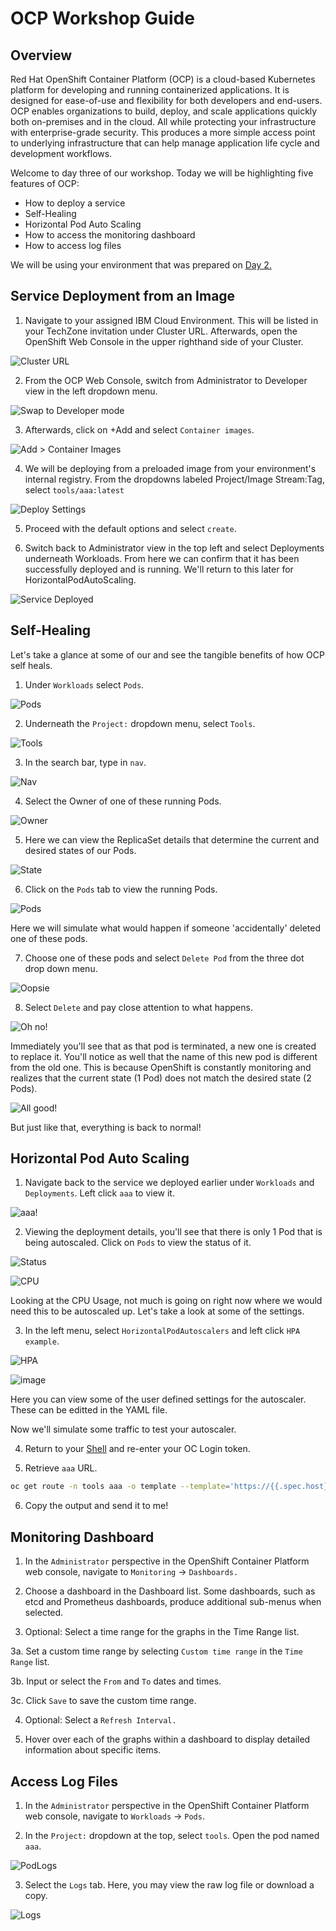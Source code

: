 # OCP Workshop Guide

## Overview
Red Hat OpenShift Container Platform (OCP) is a cloud-based Kubernetes platform for developing and running containerized applications. It is designed for ease-of-use and flexibility for both developers and end-users. OCP enables organizations to build, deploy, and scale applications quickly both on-premises and in the cloud. All while protecting your infrastructure with enterprise-grade security. This produces a more simple access point to underlying infrastructure that can help manage application life cycle and development workflows.

Welcome to day three of our workshop. Today we will be highlighting five features of OCP:
- How to deploy a service
- Self-Healing
- Horizontal Pod Auto Scaling
- How to access the monitoring dashboard
- How to access log files

We will be using your environment that was prepared on [Day 2.](https://github.com/jmhossain/gitops-workshop-guide/blob/main/mq/README.md)

## Service Deployment from an Image

1. Navigate to your assigned IBM Cloud Environment. This will be listed in your TechZone invitation under Cluster URL. Afterwards, open the OpenShift Web Console in the upper righthand side of your Cluster.

![Cluster URL](https://user-images.githubusercontent.com/81570140/182544235-0e885a85-4090-4445-8525-9946e11bd705.png)

2. From the OCP Web Console, switch from Administrator to Developer view in the left dropdown menu.

![Swap to Developer mode](https://user-images.githubusercontent.com/81570140/182544822-dd8c431f-230b-40e0-94f6-08918c8be719.png)

3. Afterwards, click on +Add and select `Container images`.

![Add > Container Images](https://user-images.githubusercontent.com/81570140/182545138-42847d19-72f7-4c0d-8bb2-fe98890090b8.png)

4. We will be deploying from a preloaded image from your environment's internal registry. From the dropdowns labeled Project/Image Stream:Tag, select `tools/aaa:latest`

![Deploy Settings](https://user-images.githubusercontent.com/81570140/182545551-3121b732-828e-4834-af37-b5b2c85d86fb.png)

5. Proceed with the default options and select `create`.

6. Switch back to Administrator view in the top left and select Deployments underneath Workloads. From here we can confirm that it has been successfully deployed and is running. We'll return to this later for HorizontalPodAutoScaling.

![Service Deployed](https://user-images.githubusercontent.com/81570140/182547205-bde24052-49ab-4963-99ec-b3037206d825.png)

## Self-Healing
Let's take a glance at some of our and see the tangible benefits of how OCP self heals.
1. Under `Workloads` select `Pods`. 

![Pods](https://user-images.githubusercontent.com/81570140/182551796-e0816b75-7164-4639-8bf8-267bab8c31c5.png)

2. Underneath the `Project:` dropdown menu, select `Tools`.

![Tools](https://user-images.githubusercontent.com/81570140/182552138-48aa7189-73b6-42ef-9d8b-0a72d1f9265f.png)

3. In the search bar, type in `nav`.

![Nav](https://user-images.githubusercontent.com/81570140/182552415-7cd54c46-2ac8-4c50-87b3-b6835ec3d001.png)

4. Select the Owner of one of these running Pods.

![Owner](https://user-images.githubusercontent.com/81570140/182552665-432b1e47-e506-47f5-9360-b1dce9f83a41.png)

5. Here we can view the ReplicaSet details that determine the current and desired states of our Pods.

![State](https://user-images.githubusercontent.com/81570140/182553049-6c331cc0-9922-4838-86bd-a6cc1f5a40e2.png)

6. Click on the `Pods` tab to view the running Pods.

![Pods](https://user-images.githubusercontent.com/81570140/182553267-e8bfe7d8-4bab-4a6f-a74c-1b7e1de9bace.png)

Here we will simulate what would happen if someone 'accidentally' deleted one of these pods.

7. Choose one of these pods and select `Delete Pod` from the three dot drop down menu.

![Oopsie](https://user-images.githubusercontent.com/81570140/182553829-364aa113-a24d-4a8b-93c2-98d15cb9c54c.png)

8. Select `Delete` and pay close attention to what happens.

![Oh no!](https://user-images.githubusercontent.com/81570140/182554102-38e011a8-3366-4d40-83d2-8cc0adb35102.png)

Immediately you'll see that as that pod is terminated, a new one is created to replace it. You'll notice as well that the name of this new pod is different from the old one. This is because OpenShift is constantly monitoring and realizes that the current state (1 Pod) does not match the desired state (2 Pods).

![All good!](https://user-images.githubusercontent.com/81570140/182555184-6bdb81ca-5e4c-4b1e-979d-12fd4effc5c4.png)

But just like that, everything is back to normal!

## Horizontal Pod Auto Scaling

1. Navigate back to the service we deployed earlier under `Workloads` and `Deployments`. Left click `aaa` to view it.

![aaa!](https://user-images.githubusercontent.com/81570140/182557224-61b459ab-caaf-40dc-8b4a-b7ae763b0ee3.png)

2. Viewing the deployment details, you'll see that there is only 1 Pod that is being autoscaled. Click on `Pods` to view the status of it.

![Status](https://user-images.githubusercontent.com/81570140/182557891-f86b1ebe-3df0-4fce-bdff-84118b69be02.png)

![CPU](https://user-images.githubusercontent.com/81570140/182558512-716b4424-f456-468e-ac28-ac9a77c618a0.png)

Looking at the CPU Usage, not much is going on right now where we would need this to be autoscaled up. Let's take a look at some of the settings.

3. In the left menu, select `HorizontalPodAutoscalers` and left click `HPA example`.

![HPA](https://user-images.githubusercontent.com/81570140/182559452-e77bfc32-0ea2-42b3-9f66-75bf41f95463.png)

![image](https://user-images.githubusercontent.com/81570140/182559984-00c602ca-47fd-4d13-93fd-563511b88584.png)

Here you can view some of the user defined settings for the autoscaler. These can be editted in the YAML file. 

Now we'll simulate some traffic to test your autoscaler.

4. Return to your [Shell](https://cloud.ibm.com/shell) and re-enter your OC Login token.

5. Retrieve `aaa` URL.
```bash
oc get route -n tools aaa -o template --template='https://{{.spec.host}}'
```

6. Copy the output and send it to me!

## Monitoring Dashboard

1. In the `Administrator` perspective in the OpenShift Container Platform web console, navigate to `Monitoring` → `Dashboards.`

2. Choose a dashboard in the Dashboard list. Some dashboards, such as etcd and Prometheus dashboards, produce additional sub-menus when selected.

3. Optional: Select a time range for the graphs in the Time Range list.

3a. Set a custom time range by selecting `Custom time range` in the `Time Range` list.

3b. Input or select the `From` and `To` dates and times.

3c. Click `Save` to save the custom time range.

4. Optional: Select a `Refresh Interval.`

5. Hover over each of the graphs within a dashboard to display detailed information about specific items.

## Access Log Files

1. In the `Administrator` perspective in the OpenShift Container Platform web console, navigate to `Workloads` → `Pods`.

2. In the `Project:` dropdown at the top, select `tools`. Open the pod named `aaa`.

![PodLogs](https://user-images.githubusercontent.com/81570140/182571500-af790e2c-ee90-430a-8d1a-e47f77ded9e1.png)


3. Select the `Logs` tab. Here, you may view the raw log file or download a copy.

![Logs](https://user-images.githubusercontent.com/81570140/182571208-aa0516bf-2d9d-4d38-975d-1179a236daff.png)

























